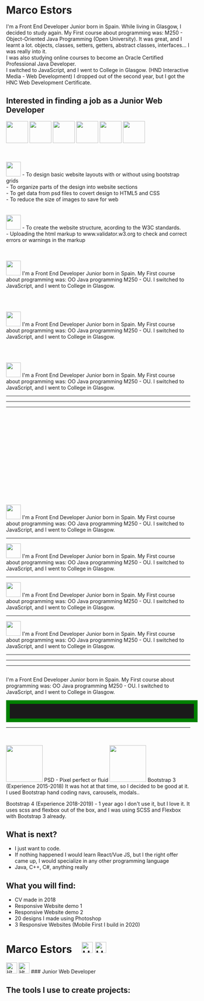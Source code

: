 # Marco Estors
I'm a Front End Developer Junior born in Spain.
While living in Glasgow, I decided to study again. My First course about programming was: M250 - Object-Oriented Java Programming (Open University). It was great, and I learnt a lot. objects, classes, setters, getters, abstract classes, interfaces... I was really into it. <br> I was also studying online courses to become an Oracle Certified Professional Java Developer. <br>
I switched to JavaScript, and I went to College in Glasgow. (HND Interactive Media - Web Development) 
I dropped out of the second year, but I got the HNC Web Development Certificate. 

## Interested in finding a job as a Junior Web Developer

<img src="https://github.com/marcofrontend/icons-/blob/main/PHOTOSHOP---FINAL.png" width="60"/> <img src="https://github.com/marcofrontend/icons-/blob/main/HTML---FINAL.png" width="60"/> <img src="https://github.com/marcofrontend/icons-/blob/main/CSS---FINAL.png" width="60"/> <img src="https://github.com/marcofrontend/icons-/blob/main/SASS---FINAL.png" width="60"/> <img src="https://github.com/marcofrontend/icons-/blob/main/JS---FINAL.png" width="60"/> <img src="https://github.com/marcofrontend/icons-/blob/main/BOOTSTRAP---FINAL.png" width="60" />

<br>
<br>



<img src="https://github.com/marcofrontend/icons-/blob/main/PHOTOSHOP---FINAL.png" width="40" />  
- To design basic website layouts with or without using bootstrap grids <br>
- To organize  parts of the design into website sections <br>
- To get data from psd files to covert design to HTML5 and CSS <br>
- To reduce the size of images to save for web <br>

<br>
<br>

<img src="https://github.com/marcofrontend/icons-/blob/main/HTML---FINAL.png" width="40" /> 
- To create the website structure, acording to  the W3C standards. <br>
- Uploading the html  markup to www.validator.w3.org   to check and correct errors or warnings in the markup <br>

<br>
<br>

<img src="https://github.com/marcofrontend/icons-/blob/main/CSS---FINAL.png" width="40" /> I'm a Front End Developer Junior born in Spain. My First course about programming was: OO Java programming M250 - OU. I switched to JavaScript, and I went to College in Glasgow. 

<br>
<br>

<img src="https://github.com/marcofrontend/icons-/blob/main/SASS---FINAL.png" width="40" /> I'm a Front End Developer Junior born in Spain. My First course about programming was: OO Java programming M250 - OU. I switched to JavaScript, and I went to College in Glasgow. 

<br>
<br>

<img src="https://github.com/marcofrontend/icons-/blob/main/JS---FINAL.png" width="40" /> I'm a Front End Developer Junior born in Spain. My First course about programming was: OO Java programming M250 - OU. I switched to JavaScript, and I went to College in Glasgow. 


<hr>
<hr>
<hr>
<br>
<br><br>
<br><br>
<br><br>
<br><br>
<br><br>
<br><br>
<br>

<img src="https://github.com/marcofrontend/icons-/blob/main/JS---FINAL.png" width="40" />  I'm a Front End Developer Junior born in Spain. My First course about programming was: OO Java programming M250 - OU. I switched to JavaScript, and I went to College in Glasgow. 
<hr>
<img src="https://github.com/marcofrontend/icons-/blob/main/JS---FINAL.png" width="40" />  I'm a Front End Developer Junior born in Spain. My First course about programming was: OO Java programming M250 - OU. I switched to JavaScript, and I went to College in Glasgow. 
<hr>
<img src="https://github.com/marcofrontend/icons-/blob/main/JS---FINAL.png" width="40" />  I'm a Front End Developer Junior born in Spain. My First course about programming was: OO Java programming M250 - OU. I switched to JavaScript, and I went to College in Glasgow. 
<hr>
<img src="https://github.com/marcofrontend/icons-/blob/main/JS---FINAL.png" width="40" />  I'm a Front End Developer Junior born in Spain. My First course about programming was: OO Java programming M250 - OU. I switched to JavaScript, and I went to College in Glasgow. 
<hr>
<hr>
<hr>

<img src="C:\Users\SMART\Downloads\html5.png" style="zoom:5%;" />  

I'm a Front End Developer Junior born in Spain. My First course about programming was: OO Java programming M250 - OU. I switched to JavaScript, and I went to College in Glasgow.  


<hr style="width:100%; height: 40px; border: 10px solid green;">
<hr>

<br>
<br>

<img src="https://github.com/marcofrontend/icons-/blob/main/PHOTOSHOP-ready.png" width="100" />  
PSD - Pixel perfect or fluid  



<img src="https://github.com/marcofrontend/icons-/blob/main/BOOTSTRAP-ready.png" width="100" />  
Bootstrap 3 (Experience 2015-2018)  
It was hot at that time, so I decided to be good at it. I used Bootstrap hand coding navs, carousels, modals.. 

Bootstrap 4 (Experience 2018-2019) - 
1 year ago I don't use it, but I love it. It uses scss and flexbox out of the box, and I was using SCSS and Flexbox with Bootstrap 3 already. 

## What is next?
- I just want to code. 
- If nothing happened I would learn React/Vue JS, but I the right offer came up, I would specialize in any other programming language
- Java, C++, C#, anything really

## What you will find:
- CV made in 2018
- Responsive Website demo 1
- Responsive Website demo 2
- 20 designs I made using Photoshop
- 3 Responsive Websites (Mobile First I build in 2020)





<!-- ![hello work ](https://images.unsplash.com/photo-1489875347897-49f64b51c1f8?ixid=MXwxMjA3fDB8MHxzZWFyY2h8Mnx8aHRtbDV8ZW58MHx8MHw%3D&ixlib=rb-1.2.1&auto=format&fit=crop&w=500&q=60 ) -->




# Marco Estors <img src="https://www.freeiconspng.com/uploads/html5-icon-1.png" style="display:inline-block; margin-left: 20px;" width="30" alt="Html5 Icon Hd" /> <img src="https://www.freeiconspng.com/uploads/html5-icon-1.png" width="30" alt="Html5 Icon Hd" /> 

<img src="https://www.freeiconspng.com/uploads/html5-icon-1.png" width="30" alt="Html5 Icon Hd" />

<img src="https://www.freeiconspng.com/uploads/html5-icon-1.png" width="30" alt="Html5 Icon Hd" /> 
### Junior Web Developer


## The tools I use to create projects:






